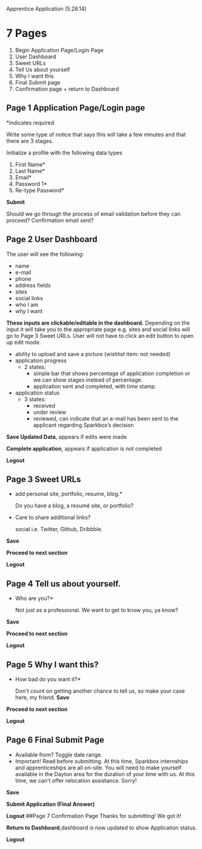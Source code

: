 Apprentice Application (5.28.14)

# 7 Pages
1. Begin Application Page/Login Page
2. User Dashboard
3. Sweet URLs
4. Tell Us about yourself
5. Why I want this
6. Final Submit page
7. Confirmation page + return to Dashboard

## Page 1 Application Page/Login page
\*indicates required

Write some type of notice that says this will take a few minutes and that there are 3 stages.

Initialize a profile with the following data types

1. First Name\*
2. Last Name\*
3. Email\*
4. Password 1\*
5. Re-type Password\*

**Submit**

Should we go through the process of email validation before they can proceed?
Confirmation email sent?

## Page 2 User Dashboard
The user will see the following:

- name
- e-mail
- phone
- address fields
- sites
- social links
- who I am
- why I want

**These inputs are clickable/editable in the dashboard.** Depending on the input it will take you to the appropriate page e.g. sites and social links will go to Page 3 Sweet URLs. User will not have to click an edit button to open up edit mode.

- ability to upload and save a picture (wishlist item: not needed)
- application progress
	- 2 states:
		- simple bar that shows percentage of application completion or we can show stages instead of percentage.
		- application sent and completed, with time stamp.
- application status
	- 3 states:
		- received
		- under review
		- reviewed, can indicate that an e-mail has been sent to the applicant regarding Sparkbox’s decision

**Save Updated Data**, appears if edits were made

**Complete application**, appears if application is not completed

**Logout**

## Page 3 Sweet URLs
- add personal site, portfolio, resume, blog.\*

	Do you have a blog, a resumé site, or portfolio?

- Care to share additional links?

	social i.e. Twitter, Github, Dribbble.

**Save**

**Proceed to next section**


**Logout**

## Page 4 Tell us about yourself.
- Who are you?\*
	
	Not just as a professional. We want to get to know you, ya know?

**Save**

**Proceed to next section**

**Logout**

## Page 5 Why I want this?
- How bad do you want it?\*

	Don't count on getting another chance to tell us, so make your case here, my friend.
**Save**

**Proceed to next section**

**Logout**
## Page 6 Final Submit Page
- Available from? Toggle date range.
- Important! Read before submitting. At this time, Sparkbox internships and apprenticeships are all on-site. You will need to make yourself available in the Dayton area for the duration of your time with us. At this time, we can't offer relocation assistance. Sorry!

**Save**

**Submit Application (Final Answer)**

**Logout**
##Page 7 Confirmation Page
Thanks for submitting! We got it!

**Return to Dashboard**,dashboard is now updated to show Application status.

**Logout**
